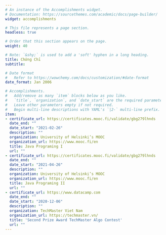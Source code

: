 ```yaml
---
# An instance of the Accomplishments widget.
# Documentation: https://sourcethemes.com/academic/docs/page-builder/
widget: accomplishments

# This file represents a page section.
headless: true

# Order that this section appears on the page.
weight: 40

# Note: `&shy;` is used to add a 'soft' hyphen in a long heading.
title: Chứng Chỉ
subtitle:

# Date format
#   Refer to https://wowchemy.com/docs/customization/#date-format
date_format: Jan 2006

# Accomplishments.
#   Add/remove as many `item` blocks below as you like.
#   `title`, `organization`, and `date_start` are the required parameters.
#   Leave other parameters empty if not required.
#   Begin multi-line descriptions with YAML's `|2-` multi-line prefix.
item:
- certificate_url: https://certificates.mooc.fi/validate/gbg279lhnds
  date_end: ""
  date_start: "2021-02-26"
  description: ""
  organization: University of Helsinki’s MOOC
  organization_url: https://www.mooc.fi/en
  title: Java Programing I
  url: ""
- certificate_url: https://certificates.mooc.fi/validate/gbg279lhnds
  date_end: ""
  date_start: "2021-04-26"
  description: ""
  organization: University of Helsinki’s MOOC
  organization_url: https://www.mooc.fi/en
  title: Java Programing II
  url: ""
- certificate_url: https://www.datacamp.com
  date_end: ""
  date_start: "2020-12-06"
  description: ""
  organization: TechMaster Viet Nam
  organization_url: https://techmaster.vn/
  title: 'Second Prize Award TechMaster Algo Contest'
  url: ""
---
```

